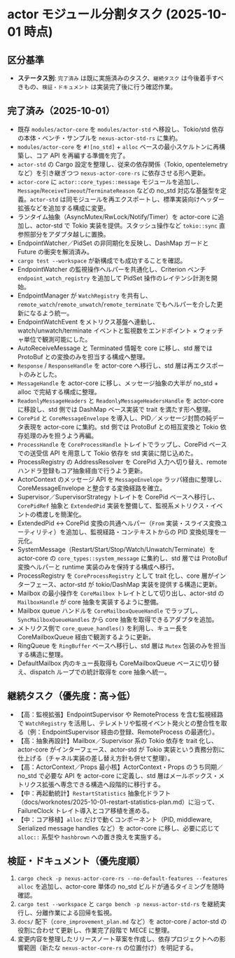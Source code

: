 # actor モジュール分割タスク (2025-10-01 時点)

## 区分基準
- **ステータス別**: `完了済み` は既に実施済みのタスク、`継続タスク` は今後着手すべきもの、`検証・ドキュメント` は実装完了後に行う確認作業。

## 完了済み（2025-10-01）
- 既存 `modules/actor-core` を `modules/actor-std` へ移設し、Tokio/std 依存の本体・ベンチ・サンプルを `nexus-actor-std-rs` に集約。
- `modules/actor-core` を `#![no_std]` + `alloc` ベースの最小スケルトンに再構築し、コア API を再編する準備を完了。
- `actor-std` の Cargo 設定を整理し、従来の依存関係（Tokio, opentelemetry など）を引き継ぎつつ `nexus-actor-core-rs` に依存させる形へ更新。
- `actor-core` に `actor::core_types::message` モジュールを追加し、`Message`/`ReceiveTimeout`/`TerminateReason` などの no_std 対応な基盤型を定義。`actor-std` は同モジュールを再エクスポートし、標準実装向けヘッダー拡張などを追加する構成に変更。
- ランタイム抽象（AsyncMutex/RwLock/Notify/Timer）を actor-core に追加し、actor-std で Tokio 実装を提供。スタッシュ操作など `tokio::sync` 直参照部分をアダプタ越しに置換。
- EndpointWatcher／PidSet の非同期化を反映し、DashMap ガードと Future の衝突を解消済み。
- `cargo test --workspace` が新構成でも成功することを確認。
- EndpointWatcher の監視操作ヘルパーを共通化し、Criterion ベンチ `endpoint_watch_registry` を追加して PidSet 操作のレイテンシ計測を開始。
- EndpointManager が `WatchRegistry` を共有し、`remote_watch`/`remote_unwatch`/`remote_terminate` でもヘルパーを介した更新になるよう統一。
- EndpointWatchEvent をメトリクス基盤へ連動し、watch/unwatch/terminate イベントと監視数をエンドポイント × ウォッチャ単位で観測可能にした。
- AutoReceiveMessage と Terminated 情報を core に移し、std 層では ProtoBuf との変換のみを担当する構成へ整理。
- `Response` / `ResponseHandle` を actor-core へ移行し、std 層は再エクスポートのみとした。
- `MessageHandle` を actor-core に移し、メッセージ抽象の大半が no_std + alloc で完結する構成に整理。
- `ReadonlyMessageHeaders` と `ReadonlyMessageHeadersHandle` を actor-core に移設し、std 側では DashMap ベース実装で trait を満たす形へ整理。
- `CorePid` と `CoreMessageEnvelope` を導入し、PID／メッセージ封筒の純データ表現を actor-core に集約。std 側では ProtoBuf との相互変換と Tokio 依存処理のみを担うよう再編。
- `ProcessHandle` を `CoreProcessHandle` トレイトでラップし、CorePid ベースでの送受信 API を用意して Tokio 依存を std 実装に閉じ込めた。
- ProcessRegistry の AddressResolver を CorePid 入力へ切り替え、remote ハンドラ登録もコア抽象経由で行うよう更新。
- ActorContext のメッセージ API を `MessageEnvelope` ラッパ経由に整理し、CoreMessageEnvelope と整合する変換経路を確立。
- Supervisor／SupervisorStrategy トレイトを CorePid ベースへ移行し、`CorePidRef` 抽象と `ExtendedPid` 実装を整備して、監視系メトリクス・イベントの橋渡しを簡潔化。
- ExtendedPid ↔ CorePid 変換の共通ヘルパー（`From` 実装・スライス変換ユーティリティ）を追加し、監視経路・コンテキストからの PID 変換処理を一元化。
- SystemMessage（Restart/Start/Stop/Watch/Unwatch/Terminate）を actor-core の `core_types::system_message` に集約し、std 層では ProtoBuf 変換ヘルパーと runtime 実装のみを保持する構成へ移行。
- ProcessRegistry を `CoreProcessRegistry` として trait 化し、core 層がインターフェース、actor-std が tokio/DashMap 実装を提供する構造に更新。
- Mailbox の最小操作を `CoreMailbox` トレイトとして切り出し、actor-std の `MailboxHandle` が core 抽象を実装するように整備。
- Mailbox queue ハンドルを `CoreMailboxQueueHandle` でラップし、`SyncMailboxQueueHandles` から core 抽象を取得できるアダプタを追加。
- メトリクス側で `core_queue_handles()` を利用し、キュー長を CoreMailboxQueue 経由で観測するように更新。
- RingQueue を `RingBuffer` ベースへ移行し、std 層は `Mutex` 包装のみを担当する構造に整理。
- DefaultMailbox 内のキュー長取得も CoreMailboxQueue ベースに切り替え、dispatch ループでの統計取得を core 抽象へ統一。

## 継続タスク（優先度：高→低）
- 【高：監視拡張】EndpointSupervisor や RemoteProcess を含む監視経路で `WatchRegistry` を活用し、テレメトリや監視イベント発火との整合性を取る（例：EndpointSupervisor 経由の登録、RemoteProcess の最適化）。
- 【高：抽象再設計】Mailbox／Supervisor 系の Tokio 依存を trait 化し、actor-core がインターフェース、actor-std が Tokio 実装という責務分割に仕上げる（チャネル実装の差し替え方針も併せて整理）。
- 【高：ActorContext／Props 最小核】ActorContext・Props のうち同期／no_std で必要な API を actor-core に定義し、std 層はメールボックス・メトリクス拡張へ専念できる構造へ段階的に移行する。
- 【中：再起動統計】`RestartStatistics` 抽象化ドラフト（docs/worknotes/2025-10-01-restart-statistics-plan.md）に沿って、FailureClock トレイト導入とコア移植を進める。
- 【中：コア移植】`alloc` だけで動くコンポーネント（PID, middleware, Serialized message handles など）を actor-core に移し、必要に応じて `alloc::` 系型や `hashbrown` への置き換えを実施する。

## 検証・ドキュメント（優先度順）
1. `cargo check -p nexus-actor-core-rs --no-default-features --features alloc` を追加し、actor-core 単体の no_std ビルドが通るタイミングを随時確認。
2. `cargo test --workspace` と `cargo bench -p nexus-actor-std-rs` を継続実行し、分離作業による回帰を監視。
3. `docs/` 配下（`core_improvement_plan.md` など）を actor-core / actor-std の役割に合わせて更新し、作業完了段階で MECE に整理。
4. 変更内容を整理したリリースノート草案を作成し、依存プロジェクトへの影響範囲（新たな `nexus-actor-core-rs` の位置付け）を明記する。
